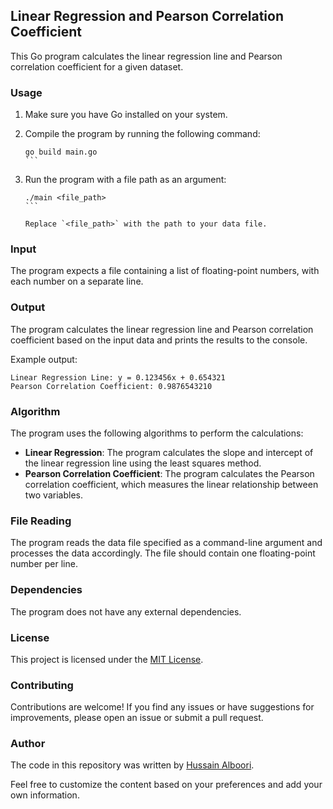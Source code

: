 ## Linear Regression and Pearson Correlation Coefficient

This Go program calculates the linear regression line and Pearson correlation coefficient for a given dataset.

### Usage

1. Make sure you have Go installed on your system.
2. Compile the program by running the following command:

   ````shell
   go build main.go
   ```

3. Run the program with a file path as an argument:

   ````shell
   ./main <file_path>
   ```

   Replace `<file_path>` with the path to your data file.

### Input

The program expects a file containing a list of floating-point numbers, with each number on a separate line.

### Output

The program calculates the linear regression line and Pearson correlation coefficient based on the input data and prints the results to the console.

Example output:

```
Linear Regression Line: y = 0.123456x + 0.654321
Pearson Correlation Coefficient: 0.9876543210
```

### Algorithm

The program uses the following algorithms to perform the calculations:

- **Linear Regression**: The program calculates the slope and intercept of the linear regression line using the least squares method.
- **Pearson Correlation Coefficient**: The program calculates the Pearson correlation coefficient, which measures the linear relationship between two variables.

### File Reading

The program reads the data file specified as a command-line argument and processes the data accordingly. The file should contain one floating-point number per line.

### Dependencies

The program does not have any external dependencies.

### License

This project is licensed under the [MIT License](LICENSE).

### Contributing

Contributions are welcome! If you find any issues or have suggestions for improvements, please open an issue or submit a pull request.

### Author

The code in this repository was written by [Hussain Alboori](https://github.com/hussainalboori).

Feel free to customize the content based on your preferences and add your own information.
